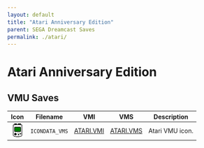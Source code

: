 ```yaml
---
layout: default
title: "Atari Anniversary Edition"
parent: SEGA Dreamcast Saves
permalink: ./atari/
---
```

# Atari Anniversary Edition

## VMU Saves

| Icon | Filename | VMI | VMS | Description |
|------|----------|-----|-----|-------------|
| ![Atari Anniversary Edition](../icons/ICONDATA_VMS.GIF) | `ICONDATA_VMS` | [ATARI.VMI](ATARI.VMI) | [ATARI.VMS](ATARI.VMS) | Atari VMU icon. |
